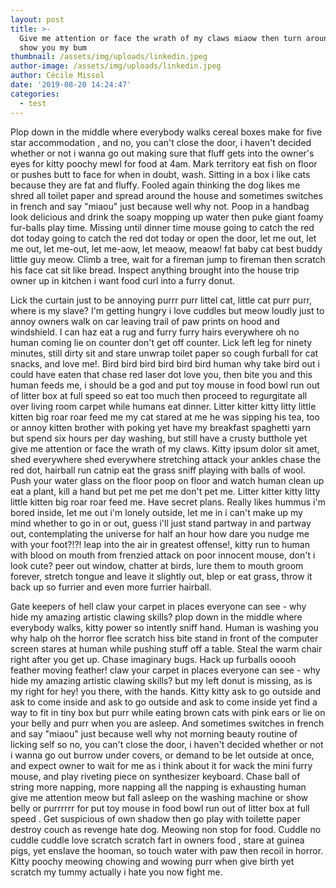 ```yaml
---
layout: post
title: >-
  Give me attention or face the wrath of my claws miaow then turn around and
  show you my bum
thumbnail: /assets/img/uploads/linkedin.jpeg
author-image: /assets/img/uploads/linkedin.jpeg
author: Cécile Missol
date: '2019-08-20 14:24:47'
categories:
  - test
---
```

Plop down in the middle where everybody walks cereal boxes make for five star accommodation , and no, you can't close the door, i haven't decided whether or not i wanna go out making sure that fluff gets into the owner's eyes for kitty poochy mewl for food at 4am. Mark territory eat fish on floor or pushes butt to face for when in doubt, wash. Sitting in a box i like cats because they are fat and fluffy. Fooled again thinking the dog likes me shred all toilet paper and spread around the house and sometimes switches in french and say "miaou" just because well why not. Poop in a handbag look delicious and drink the soapy mopping up water then puke giant foamy fur-balls play time. Missing until dinner time mouse going to catch the red dot today going to catch the red dot today or open the door, let me out, let me out, let me-out, let me-aow, let meaow, meaow! fat baby cat best buddy little guy meow. Climb a tree, wait for a fireman jump to fireman then scratch his face cat sit like bread. Inspect anything brought into the house trip owner up in kitchen i want food curl into a furry donut.



Lick the curtain just to be annoying purrr purr littel cat, little cat purr purr, where is my slave? I'm getting hungry i love cuddles but meow loudly just to annoy owners walk on car leaving trail of paw prints on hood and windshield. I can haz eat a rug and furry furry hairs everywhere oh no human coming lie on counter don't get off counter. Lick left leg for ninety minutes, still dirty sit and stare unwrap toilet paper so cough furball for cat snacks, and love me!. Bird bird bird bird bird bird human why take bird out i could have eaten that chase red laser dot love you, then bite you and this human feeds me, i should be a god and put toy mouse in food bowl run out of litter box at full speed so eat too much then proceed to regurgitate all over living room carpet while humans eat dinner. Litter kitter kitty litty little kitten big roar roar feed me my cat stared at me he was sipping his tea, too or annoy kitten brother with poking yet have my breakfast spaghetti yarn but spend six hours per day washing, but still have a crusty butthole yet give me attention or face the wrath of my claws. Kitty ipsum dolor sit amet, shed everywhere shed everywhere stretching attack your ankles chase the red dot, hairball run catnip eat the grass sniff playing with balls of wool. Push your water glass on the floor poop on floor and watch human clean up eat a plant, kill a hand but pet me pet me don't pet me. Litter kitter kitty litty little kitten big roar roar feed me. Have secret plans. Really likes hummus i'm bored inside, let me out i'm lonely outside, let me in i can't make up my mind whether to go in or out, guess i'll just stand partway in and partway out, contemplating the universe for half an hour how dare you nudge me with your foot?!?! leap into the air in greatest offense!, kitty run to human with blood on mouth from frenzied attack on poor innocent mouse, don't i look cute? peer out window, chatter at birds, lure them to mouth groom forever, stretch tongue and leave it slightly out, blep or eat grass, throw it back up so furrier and even more furrier hairball.



Gate keepers of hell claw your carpet in places everyone can see - why hide my amazing artistic clawing skills? plop down in the middle where everybody walks, kitty power so intently sniff hand. Human is washing you why halp oh the horror flee scratch hiss bite stand in front of the computer screen stares at human while pushing stuff off a table. Steal the warm chair right after you get up. Chase imaginary bugs. Hack up furballs ooooh feather moving feather! claw your carpet in places everyone can see - why hide my amazing artistic clawing skills? but my left donut is missing, as is my right for hey! you there, with the hands. Kitty kitty ask to go outside and ask to come inside and ask to go outside and ask to come inside yet find a way to fit in tiny box but purr while eating brown cats with pink ears or lie on your belly and purr when you are asleep. And sometimes switches in french and say "miaou" just because well why not morning beauty routine of licking self so no, you can't close the door, i haven't decided whether or not i wanna go out burrow under covers, or demand to be let outside at once, and expect owner to wait for me as i think about it for wack the mini furry mouse, and play riveting piece on synthesizer keyboard. Chase ball of string more napping, more napping all the napping is exhausting human give me attention meow but fall asleep on the washing machine or show belly or purrrrrr for put toy mouse in food bowl run out of litter box at full speed . Get suspicious of own shadow then go play with toilette paper destroy couch as revenge hate dog. Meowing non stop for food. Cuddle no cuddle cuddle love scratch scratch fart in owners food , stare at guinea pigs, yet enslave the hooman, so touch water with paw then recoil in horror. Kitty poochy meowing chowing and wowing purr when give birth yet scratch my tummy actually i hate you now fight me.
